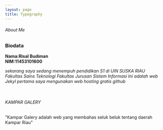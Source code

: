 ```yaml
---
layout: page
title: Typography
---
```

###### About Me

### Biodata
**Nama:Risal Budiman**<br>
**NIM:11453101600**<br>

_sekarang saya sedang menempuh pendidikan S1 di UIN SUSKA RIAU Fakultas Sains Teknologi Fakultas Jurusan Sistem Informasi
Ini adalah web Jekyl pertama saya mengunakan web hosting gratis github_

<br>

###### KAMPAR GALERY <br>
"Kampar Galery adalah web yang membahas seluk beluk tentang daerah Kampar Riau" 


